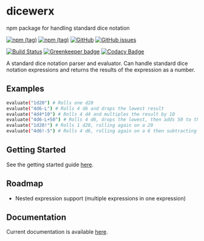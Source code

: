 # dicewerx

npm package for handling standard dice notation

[![npm (tag)](https://img.shields.io/npm/v/dicewerx/latest)](https://www.npmjs.com/package/dicewerx)
[![npm (tag)](https://img.shields.io/npm/v/dicewerx/beta)](https://www.npmjs.com/package/dicewerx)
[![GitHub](https://img.shields.io/github/license/codemastermick/dicewerx)](https://github.com/codemastermick/dicewerx/blob/master/LICENSE)
[![GitHub issues](https://img.shields.io/github/issues/codemastermick/dicewerx)](https://github.com/codemastermick/dicewerx/issues)

[![Build Status](https://travis-ci.org/codemastermick/dicewerx.svg?branch=master)](https://travis-ci.org/codemastermick/dicewerx)
[![Greenkeeper badge](https://badges.greenkeeper.io/codemastermick/dicewerx.svg)](https://greenkeeper.io/)
[![Codacy Badge](https://api.codacy.com/project/badge/Grade/2c829abdda8747998a01d520f9ed7b0e)](https://app.codacy.com/app/codemastermick/dicewerx?utm_source=github.com&utm_medium=referral&utm_content=codemastermick/dicewerx&utm_campaign=Badge_Grade_Dashboard)

A standard dice notation parser and evaluator. Can handle standard dice notation expressions and returns the results of the expression as a number.

## Examples

```bash 
evaluate("1d20") # Rolls one d20
evaluate("4d6-L") # Rolls 4 d6 and drops the lowest result
evaluate("4d4*10") # Rolls 4 d4 and multiples the result by 10
evaluate("4d6-L+50") # Rolls 4 d6, drops the lowest, then adds 50 to the result
evaluate("1d20!") # Rolls 1 d20, rolling again on a 20
evaluate("4d6!-5") # Rolls 4 d6, rolling again on a 6 then subtracting 5 from the result
```

## Getting Started

See the getting started guide [here](https://github.com/codemastermick/dicewerx/wiki#getting-started).

## Roadmap

*   Nested expression support (multiple expressions in one expression)

## Documentation

Current documentation is available [here](https://codemastermick.github.io/dicewerx/index.html).
